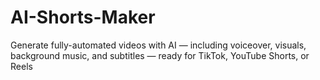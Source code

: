 # AI-Shorts-Maker
Generate fully-automated videos with AI — including voiceover, visuals, background music, and subtitles — ready for TikTok, YouTube Shorts, or Reels
